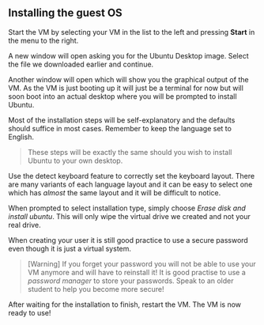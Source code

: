 ## Installing the guest OS

Start the VM by selecting your VM in the list to the left and pressing **Start** in the menu to the right.

A new window will open asking you for the Ubuntu Desktop image. Select the file we downloaded earlier and continue.

Another window will open which will show you the graphical output of the VM. As the VM is just booting up it will just be a terminal for now but will soon boot into an actual desktop where you will be prompted to install Ubuntu.

Most of the installation steps will be self-explanatory and the defaults should suffice in most cases. Remember to keep the language set to English.

> These steps will be exactly the same should you wish to install Ubuntu to your own desktop.

Use the detect keyboard feature to correctly set the keyboard layout. There are many variants of each language layout and it can be easy to select one which has _almost_ the same layout and it will be difficult to notice.

When prompted to select installation type, simply choose _Erase disk and install ubuntu_. This will only wipe the virtual drive we created and not your real drive.

When creating your user it is still good practice to use a secure password even though it is just a virtual system.

> [Warning]
> If you forget your password you will not be able to use your VM anymore and will have to reinstall it! It is good practise to use a _password manager_ to store your passwords. Speak to an older student to help you become more secure!

After waiting for the installation to finish, restart the VM. The VM is now ready to use!
